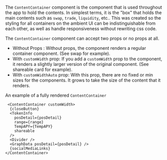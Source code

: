 The `ContentContainer` component is the component that is used throughout the app to hold the contents. In simplest terms, it is the "box" that holds the main contents such as `swap`, `trade`, `liquidity`, etc.. This was created so the styling for all containers on the ambient UI can be indistinguishable from each other, as well as handle responsiveness without rewriting css code.

The `ContentContainer` component can accept two props or no props at all.

-   Without Props : Without props, the component renders a regular container component. (See swap for example).
-   With `customWidth` prop: If you add a `customWidth` prop to the component, it renders a slightly larger version of the original component. (See shareable card for example).
-   With `customWidthAuto` prop: With this prop, there are no fixed or min sizes for the components. It grows to take the size of the content that it renders.

An example of a fully rendered `ContentContainer`

     <ContentContainer customWidth>
      {closeButton}
      <TokenInfo
        posDetail={posDetail}
        range={range}
        TempAPY={TempAPY}
        shareable
      />
      <Divider />
      <GraphData posDetail={posDetail} />
      {socialMediaLinks}
    </ContentContainer>
